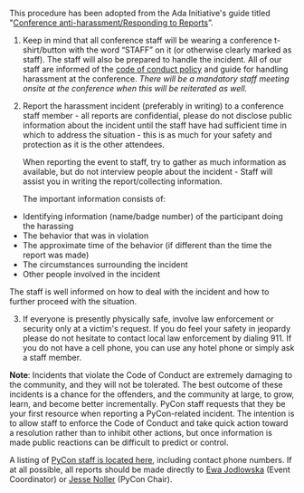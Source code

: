 This procedure has been adopted from the Ada Initiative's guide titled "[Conference anti-harassment/Responding to Reports](http://geekfeminism.wikia.com/wiki/Conference_anti-harassment/Responding_to_reports)”.

1. Keep in mind that all conference staff will be wearing a conference t-shirt/button with the word “STAFF” on it (or otherwise clearly marked as staff). The staff will also be prepared to handle the incident.  All of our staff are informed of the [code of conduct policy](/2013/about/code-of-conduct/) and guide for handling harassment at the conference. *There will be a mandatory staff meeting onsite at the conference when this will be reiterated as well.*

2. Report the harassment incident (preferably in writing) to a conference staff member - all reports are confidential, please do not disclose public information about the incident until the staff have had sufficient time in which to address the situation - this is as much for your safety and protection as it is the other attendees.

   When reporting the event to staff, try to gather as much information as available, but do not interview people about the incident - Staff will assist you in writing the report/collecting information.

   The important information consists of:

- Identifying information (name/badge number) of the participant doing the harassing
- The behavior that was in violation
- The approximate time of the behavior (if different than the time the report was made)
- The circumstances surrounding the incident
- Other people involved in the incident

The staff is well informed on how to deal with the incident and how to further proceed with the situation.

3. If everyone is presently physically safe, involve law enforcement or security only at a victim's request. If you do feel your safety in jeopardy please do not hesitate to contact local law enforcement by dialing 911. If you do not have a cell phone, you can use any hotel phone or simply ask a staff member.

**Note**: Incidents that violate the Code of Conduct are extremely damaging to the community, and they will not be tolerated. The best outcome of these incidents is a chance for the offenders, and the community at large, to grow, learn, and become better incrementally. PyCon staff requests that they be your first resource when reporting a PyCon-related incident. The intention is to allow staff to enforce the Code of Conduct and take quick action toward a resolution rather than to inhibit other actions, but once information is made public reactions can be difficult to predict or control.

A listing of [PyCon staff is located here](/2013/about/staff/), including contact phone numbers. If at all possible, all reports should be made directly to [Ewa Jodlowska](mailto:ewa@python.org) (Event Coordinator) or [Jesse Noller](mailto:jnoller@python.org) (PyCon Chair).
